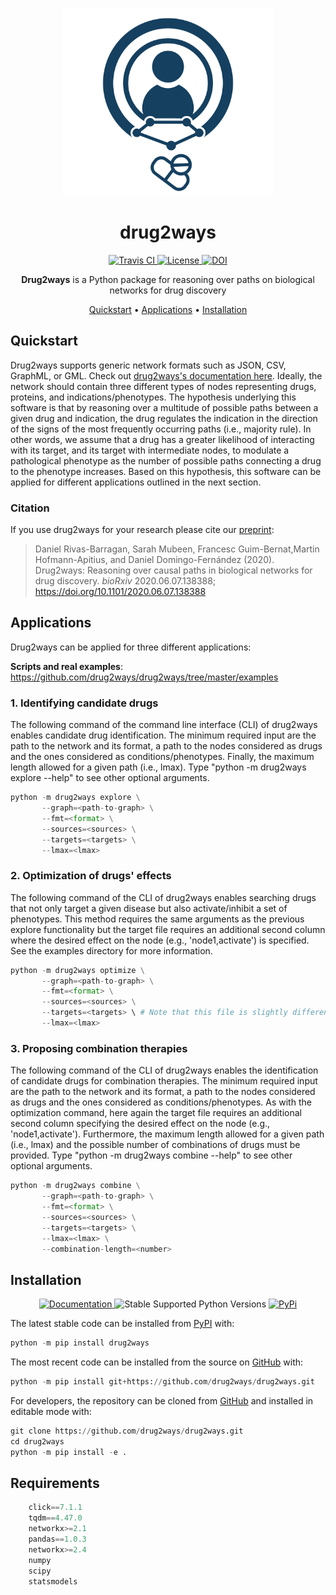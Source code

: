 <p align="center">
  <a href="https://drug2ways.readthedocs.io/en/latest">
     <img src="docs/source/meta/logo1.jpg" height="300">
  </a>
</p>

<h1 align="center">
  drug2ways
</h1>

<p align="center">
  <a href="https://travis-ci.com/drug2ways/drug2ways">
    <img src="https://travis-ci.com/drug2ways/drug2ways.svg?branch=master"
         alt="Travis CI">
  </a>

  <a href='https://opensource.org/licenses/Apache-2.0'>
    <img src='https://img.shields.io/badge/License-Apache%202.0-blue.svg' alt='License'/>
  </a>

  <a href="https://zenodo.org/badge/latestdoi/267315762">
    <img src="https://zenodo.org/badge/267315762.svg" alt="DOI">
  </a>

</p>

<p align="center">
    <b>Drug2ways</b> is a Python package for reasoning over paths on biological networks for drug discovery
</p>

<p align="center">
  <a href="#quickstart">Quickstart</a> •
  <a href="#applications">Applications</a> •
  <a href="#installation">Installation</a>
</p>


## Quickstart
Drug2ways supports generic network formats such as JSON, CSV, GraphML, or GML. Check out [drug2ways's documentation here](https://drug2ways.readthedocs.io/en/latest). Ideally, the network should contain three different types of nodes
representing drugs, proteins, and indications/phenotypes. The hypothesis underlying this software is that by reasoning
over a multitude of possible paths between a given drug and indication, the drug regulates the indication in the
direction of the signs of the most frequently occurring paths (i.e., majority rule). In other words, we assume that a
drug has a greater likelihood of interacting with its target, and its target with intermediate nodes, to modulate a
pathological phenotype as the number of possible paths connecting a drug to the phenotype increases. Based on this
hypothesis, this software can be applied for different applications outlined in the next section.

### Citation
If you use drug2ways for your research please cite our [preprint](https://www.biorxiv.org/content/10.1101/2020.06.07.138388v1): 

> Daniel Rivas-Barragan, Sarah Mubeen, Francesc Guim-Bernat,Martin Hofmann-Apitius, and Daniel Domingo-Fernández (2020).
Drug2ways: Reasoning over causal paths in biological networks for drug discovery. *bioRxiv* 2020.06.07.138388; https://doi.org/10.1101/2020.06.07.138388

## Applications
Drug2ways can be applied for three different applications:

**Scripts and real examples**: https://github.com/drug2ways/drug2ways/tree/master/examples

### 1. Identifying candidate drugs
The following command of the command line interface (CLI) of drug2ways enables candidate drug identification. The
minimum required input are the path to the network and its format, a path to the nodes considered as drugs and the
ones considered as conditions/phenotypes. Finally, the maximum length allowed for a given path (i.e., lmax). Type
"python -m drug2ways explore --help" to see other optional arguments.

```python
python -m drug2ways explore \
       --graph=<path-to-graph> \
       --fmt=<format> \
       --sources=<sources> \
       --targets=<targets> \
       --lmax=<lmax>
```

### 2. Optimization of drugs' effects
The following command of the CLI of drug2ways enables searching drugs that not only target a given disease but also
activate/inhibit a set of phenotypes. This method requires the same arguments as the previous explore functionality
but the target file requires an additional second column where the desired effect on the node (e.g., 'node1,activate')
is specified. See the examples directory for more information.

```python
python -m drug2ways optimize \
       --graph=<path-to-graph> \
       --fmt=<format> \
       --sources=<sources> \
       --targets=<targets> \ # Note that this file is slightly different than the other targets
       --lmax=<lmax>
```

### 3. Proposing combination therapies
The following command of the CLI of drug2ways enables the identification of candidate drugs for combination therapies.
The minimum required input are the path to the network and its format, a path to the nodes considered as drugs and the
ones considered as conditions/phenotypes. As with the optimization command, here again the target file requires an
additional second column specifying the desired effect on the node (e.g., 'node1,activate'). Furthermore, the maximum
length allowed for a given path (i.e., lmax) and the possible number of combinations of drugs must be provided. Type
"python -m drug2ways combine --help" to see other optional arguments.

```python
python -m drug2ways combine \
       --graph=<path-to-graph> \
       --fmt=<format> \
       --sources=<sources> \
       --targets=<targets> \
       --lmax=<lmax> \
       --combination-length=<number>
```

## Installation

<p align="center">
  <a href="https://drug2ways.readthedocs.io/en/latest/">
    <img src="http://readthedocs.org/projects/drug2ways/badge/?version=latest"
         alt="Documentation">
  </a>

  <img src='https://img.shields.io/pypi/pyversions/drug2ways.svg' alt='Stable Supported Python Versions'/>
  
  <a href="https://pypi.python.org/pypi/drug2ways">
    <img src="https://img.shields.io/pypi/pyversions/drug2ways.svg"
         alt="PyPi">
  </a>
</p>

The latest stable code can be installed from [PyPI](https://pypi.python.org/pypi/drug2ways) with:

```python
python -m pip install drug2ways
```

The most recent code can be installed from the source on [GitHub](https://github.com/drug2ways/drug2ways) with:

```python
python -m pip install git+https://github.com/drug2ways/drug2ways.git
```

For developers, the repository can be cloned from [GitHub](https://github.com/drug2ways/drug2ways) and installed in
editable mode with:

```python
git clone https://github.com/drug2ways/drug2ways.git
cd drug2ways
python -m pip install -e .
```

## Requirements
```python
    click==7.1.1
    tqdm==4.47.0
    networkx>=2.1
    pandas==1.0.3
    networkx>=2.4
    numpy
    scipy
    statsmodels
```
